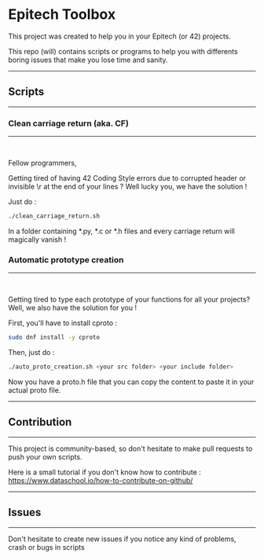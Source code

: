 # Epitech Toolbox

This project was created to help you in your Epitech (or 42) projects.

This repo (will) contains scripts or programs to help you with differents boring issues that make you lose time and sanity.

---
## Scripts
---
### Clean carriage return (aka. CF)
---
<br>

Fellow programmers, 

Getting tired of having 42 Coding Style errors due to corrupted header or invisible \r at the end of your lines ?
Well lucky you, we have the solution !

Just do :
```bash
./clean_carriage_return.sh 
```
In a folder containing *.py, *.c or *.h files and every carriage return will magically vanish !

### Automatic prototype creation
---
<br>

 Getting tired to type each prototype of your functions for all your projects?              
 Well, we also have the solution for you !

First, you'll have to install cproto :
```bash
sudo dnf install -y cproto 
```

Then, just do :
```bash
./auto_proto_creation.sh <your src folder> <your include folder>
```

Now you have a proto.h file that you can copy the content to paste it in your actual proto file.

---
## Contribution
---


This project is community-based, so don't hesitate to make pull requests to push your own scripts. 

Here is a small tutorial if you don't know how to contribute : https://www.dataschool.io/how-to-contribute-on-github/

---
## Issues
---

Don't hesitate to create new issues if you notice any kind of problems, crash or bugs in scripts 